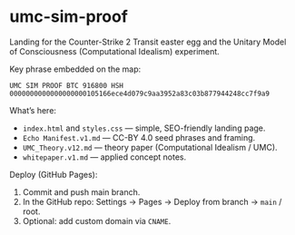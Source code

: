 # umc-sim-proof

Landing for the Counter-Strike 2 Transit easter egg and the Unitary Model of Consciousness (Computational Idealism) experiment.

Key phrase embedded on the map:

```
UMC SIM PROOF BTC 916800 HSH 0000000000000000000105166ece4d079c9aa3952a83c03b877944248cc7f9a9
```

What’s here:
- `index.html` and `styles.css` — simple, SEO-friendly landing page.
- `Echo Manifest.v1.md` — CC-BY 4.0 seed phrases and framing.
- `UMC_Theory.v12.md` — theory paper (Computational Idealism / UMC).
- `whitepaper.v1.md` — applied concept notes.

Deploy (GitHub Pages):
1) Commit and push main branch.
2) In the GitHub repo: Settings → Pages → Deploy from branch → `main` / root.
3) Optional: add custom domain via `CNAME`.

